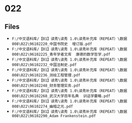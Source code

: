 # 022

## Files

- `F:/中文语料库/【01】读秀\读秀 1.0\读秀补充库（REPEAT）\数据008\022\96102220_中国书院史  增订版.pdf`
- `F:/中文语料库/【01】读秀\读秀 1.0\读秀补充库（REPEAT）\数据008\022\96102225_青年学者文库  康德的数学哲学.pdf`
- `F:/中文语料库/【01】读秀\读秀 1.0\读秀补充库（REPEAT）\数据008\022\96102232_中国法制史.pdf`
- `F:/中文语料库/【01】读秀\读秀 1.0\读秀补充库（REPEAT）\数据008\022\96102236_测绘工程管理.pdf`
- `F:/中文语料库/【01】读秀\读秀 1.0\读秀补充库（REPEAT）\数据008\022\96102248_财务管理实务.pdf`
- `F:/中文语料库/【01】读秀\读秀 1.0\读秀补充库（REPEAT）\数据008\022\96102268_武汉大学百年名典  训诂学要略.pdf`
- `F:/中文语料库/【01】读秀\读秀 1.0\读秀补充库（REPEAT）\数据008\022\96102274_幽暗之光.pdf`
- `F:/中文语料库/【01】读秀\读秀 1.0\读秀补充库（REPEAT）\数据008\022\96102290_Adam Frankenstein.pdf`
